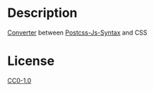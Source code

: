 <!-- Markdown Docs: -->
<!-- https://guides.github.com/features/mastering-markdown/#GitHub-flavored-markdown -->
<!-- https://daringfireball.net/projects/markdown/basics -->
<!-- https://daringfireball.net/projects/markdown/syntax -->

<!-- [![NPM Version][npm-image]][npm-url] -->
<!-- [![NPM Downloads][downloads-image]][downloads-url] -->
<!-- [![Node.js Version][node-version-image]][node-version-url] -->
<!--[![Build Status][travis-image]][travis-url]-->
<!--[![Test Coverage][coveralls-image]][coveralls-url]-->

# Description

[Converter](https://nikolaymakhonin.github.io/postcss-js-syntax-editor/) between [Postcss-Js-Syntax](https://github.com/NikolayMakhonin/postcss-js-syntax) and CSS

# License

[CC0-1.0](LICENSE)

[npm-image]: https://img.shields.io/npm/v/templates.svg
[npm-url]: https://npmjs.org/package/templates
[node-version-image]: https://img.shields.io/node/v/templates.svg
[node-version-url]: https://nodejs.org/en/download/
[travis-image]: https://travis-ci.org/NikolayMakhonin/nodejs-templates.svg?branch=sapper
[travis-url]: https://travis-ci.org/NikolayMakhonin/nodejs-templates?branch=sapper
[coveralls-image]: https://coveralls.io/repos/github/NikolayMakhonin/nodejs-templates/badge.svg?branch=sapper
[coveralls-url]: https://coveralls.io/github/NikolayMakhonin/nodejs-templates?branch=sapper
[downloads-image]: https://img.shields.io/npm/dm/templates.svg
[downloads-url]: https://npmjs.org/package/templates
[npm-url]: https://npmjs.org/package/templates
